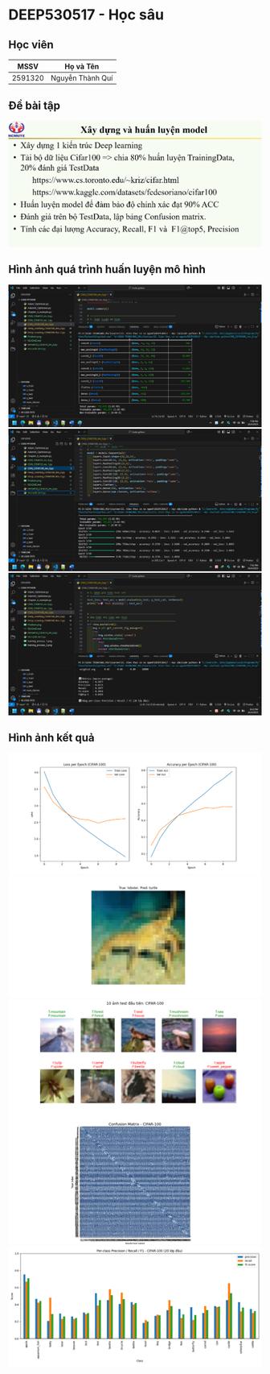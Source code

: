 # DEEP530517 - Học sâu

## Học viên

| MSSV    | Họ và Tên        |
| ------- | ---------------- |
| 2591320 | Nguyễn Thành Quí |

## Đề bài tập
![Probem](/images/Problem.png)
## Hình ảnh quá trình huấn luyện mô hình

![training process 1](/images/training_process_1.png)
![training process 1](/images/training_process_2.png)
![training process 1](/images/training_process_3.png)

## Hình ảnh kết quả

![result 1](/images/Figure_1.png)
![result 1](/images/Figure_2.png)
![result 1](/images/Figure_3.png)
![result 1](/images/Figure_4.png)
![result 1](/images/Figure_5.png)